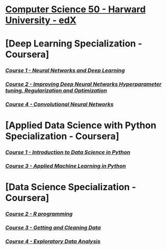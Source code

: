 # [**Computer Science 50 - Harward University - edX**](/Computer-Science-50-Harward-University-edX)



# [**Deep Learning Specialization - Coursera**]

### [*Course 1 - Neural Networks and Deep Learning*](/Deep-Learning-Specialization-Coursera/Course-1-Neural-Networks-and-Deep-Learning)

### [*Course 2 - Improving Deep Neural Networks Hyperparameter tuning, Regularization and Optimization*](/Deep-Learning-Specialization-Coursera/Course-2-Improving-Deep-Neural-Networks-Hyperparameter-tuning-Regularization-and-Optimization)

### [*Course 4 - Convolutional Neural Networks*](/Deep-Learning-Specialization-Coursera/Course-4-Convolutional-Neural-Networks)



# [**Applied Data Science with Python Specialization - Coursera**]

### [*Course 1 - Introduction to Data Science in Python*](/Applied-Data-Science-with-Python-Specialization-Coursera/Course-1-Introduction-to-Data-Science-in-Python)

### [*Course 3 - Applied Machine Learning in Python*](/Applied-Data-Science-with-Python-Specialization-Coursera/Course-3-Applied-Machine-Learning-in-Python)



# [Data Science Specialization - Coursera]

### [*Course 2 - R programming*](/Data-Science-Specialization-Coursera/Course-2-R-programming)

### [*Course 3 - Getting and Cleaning Data*](/Data-Science-Specialization-Coursera/Course-3-Getting-and-Cleaning-Data)

### [*Course 4 - Exploratory Data Analysis*](/Data-Science-Specialization-Coursera/Course-4-Exploratory-Data-Analysis)
